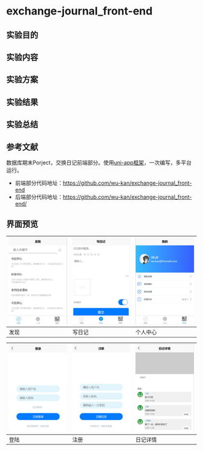 # exchange-journal_front-end

## 实验目的

## 实验内容

## 实验方案

## 实验结果

## 实验总结

## 参考文献







数据库期末Porject，交换日记前端部分。使用[uni-app框架](https://uniapp.dcloud.io/)，一次编写，多平台运行。

- 前端部分代码地址：<https://github.com/wu-kan/exchange-journal_front-end>
- 后端部分代码地址：<https://github.com/wu-kan/exchange-journal_front-end/>

## 界面预览

|![发现](docs/assets/images/发现.jpg)|![写日记](docs/assets/images/写日记.jpg)|![个人中心](docs/assets/images/我的.jpg)|
|-|-|-|
|发现|写日记|个人中心|

|![登陆](docs/assets/images/登陆.jpg)|![注册](docs/assets/images/注册.jpg)|![日记详情](docs/assets/images/日记详情.jpg)|
|-|-|-|
|登陆|注册|日记详情|
